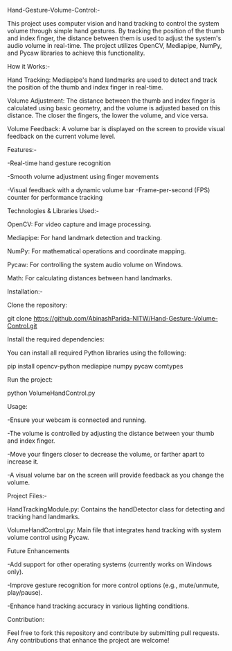 
Hand-Gesture-Volume-Control:-

This project uses computer vision and hand tracking to control the system volume through simple hand gestures.
By tracking the position of the thumb and index finger, the distance between them is used to adjust the system's audio volume in real-time. 
The project utilizes OpenCV, Mediapipe, NumPy, and Pycaw libraries to achieve this functionality.

How it Works:-

Hand Tracking: Mediapipe's hand landmarks are used to detect and track the position of the thumb and index finger in real-time.

Volume Adjustment: The distance between the thumb and index finger is calculated using basic geometry, and the volume is adjusted based on this distance. The closer the fingers, the lower the volume, and vice versa.

Volume Feedback: A volume bar is displayed on the screen to provide visual feedback on the current volume level.

Features:-

-Real-time hand gesture recognition

-Smooth volume adjustment using finger movements

-Visual feedback with a dynamic volume bar
-Frame-per-second (FPS) counter for performance tracking

Technologies & Libraries Used:-

OpenCV: For video capture and image processing.

Mediapipe: For hand landmark detection and tracking.

NumPy: For mathematical operations and coordinate mapping.

Pycaw: For controlling the system audio volume on Windows.

Math: For calculating distances between hand landmarks.

Installation:-

Clone the repository:

git clone https://github.com/AbinashParida-NITW/Hand-Gesture-Volume-Control.git

Install the required dependencies: 

You can install all required Python libraries using the following:

pip install opencv-python mediapipe numpy pycaw comtypes

Run the project:

python VolumeHandControl.py

Usage:

-Ensure your webcam is connected and running.

-The volume is controlled by adjusting the distance between your thumb and index finger.

-Move your fingers closer to decrease the volume, or farther apart to increase it.

-A visual volume bar on the screen will provide feedback as you change the volume.

Project Files:-

HandTrackingModule.py: Contains the handDetector class for detecting and tracking hand landmarks.

VolumeHandControl.py: Main file that integrates hand tracking with system volume control using Pycaw.

Future Enhancements

-Add support for other operating systems (currently works on Windows only).

-Improve gesture recognition for more control options (e.g., mute/unmute, play/pause).

-Enhance hand tracking accuracy in various lighting conditions.

Contribution:

Feel free to fork this repository and contribute by submitting pull requests. Any contributions that enhance the project are welcome!
